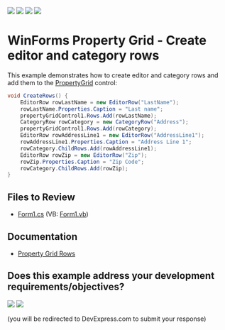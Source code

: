 <!-- default badges list -->
![](https://img.shields.io/endpoint?url=https://codecentral.devexpress.com/api/v1/VersionRange/128638571/24.2.1%2B)
[![](https://img.shields.io/badge/Open_in_DevExpress_Support_Center-FF7200?style=flat-square&logo=DevExpress&logoColor=white)](https://supportcenter.devexpress.com/ticket/details/E2098)
[![](https://img.shields.io/badge/📖_How_to_use_DevExpress_Examples-e9f6fc?style=flat-square)](https://docs.devexpress.com/GeneralInformation/403183)
[![](https://img.shields.io/badge/💬_Leave_Feedback-feecdd?style=flat-square)](#does-this-example-address-your-development-requirementsobjectives)
<!-- default badges end -->

# WinForms Property Grid - Create editor and category rows

This example demonstrates how to create editor and category rows and add them to the [PropertyGrid](https://docs.devexpress.com/WindowsForms/119885/controls-and-libraries/property-grid) control:

```csharp
void CreateRows() {
    EditorRow rowLastName = new EditorRow("LastName");
    rowLastName.Properties.Caption = "Last name";
    propertyGridControl1.Rows.Add(rowLastName);
    CategoryRow rowCategory = new CategoryRow("Address");
    propertyGridControl1.Rows.Add(rowCategory);
    EditorRow rowAddressLine1 = new EditorRow("AddressLine1");
    rowAddressLine1.Properties.Caption = "Address Line 1";
    rowCategory.ChildRows.Add(rowAddressLine1);
    EditorRow rowZip = new EditorRow("Zip");
    rowZip.Properties.Caption = "Zip Code";
    rowCategory.ChildRows.Add(rowZip);
}
```


## Files to Review

* [Form1.cs](./CS/AddRowsRuntime/Form1.cs) (VB: [Form1.vb](./VB/AddRowsRuntime/Form1.vb))


## Documentation

* [Property Grid Rows](https://docs.devexpress.com/WindowsForms/401851/controls-and-libraries/property-grid/rows#add-individual-rows)
<!-- feedback -->
## Does this example address your development requirements/objectives?

[<img src="https://www.devexpress.com/support/examples/i/yes-button.svg"/>](https://www.devexpress.com/support/examples/survey.xml?utm_source=github&utm_campaign=winforms-property-grid-create-rows&~~~was_helpful=yes) [<img src="https://www.devexpress.com/support/examples/i/no-button.svg"/>](https://www.devexpress.com/support/examples/survey.xml?utm_source=github&utm_campaign=winforms-property-grid-create-rows&~~~was_helpful=no)

(you will be redirected to DevExpress.com to submit your response)
<!-- feedback end -->

